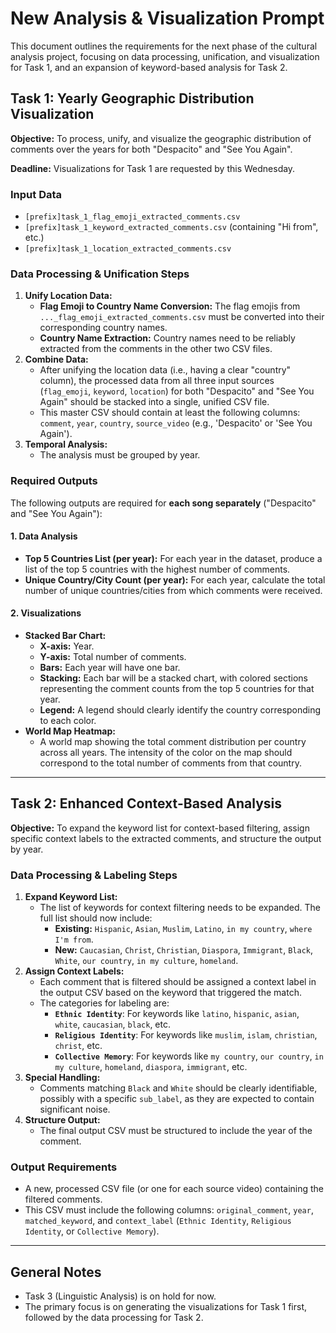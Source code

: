 # New Analysis & Visualization Prompt

This document outlines the requirements for the next phase of the cultural analysis project, focusing on data processing, unification, and visualization for Task 1, and an expansion of keyword-based analysis for Task 2.

## Task 1: Yearly Geographic Distribution Visualization

**Objective:** To process, unify, and visualize the geographic distribution of comments over the years for both "Despacito" and "See You Again".

**Deadline:** Visualizations for Task 1 are requested by this Wednesday.

### Input Data
*   `[prefix]task_1_flag_emoji_extracted_comments.csv`
*   `[prefix]task_1_keyword_extracted_comments.csv` (containing "Hi from", etc.)
*   `[prefix]task_1_location_extracted_comments.csv`

### Data Processing & Unification Steps
1.  **Unify Location Data:**
    *   **Flag Emoji to Country Name Conversion:** The flag emojis from `..._flag_emoji_extracted_comments.csv` must be converted into their corresponding country names.
    *   **Country Name Extraction:** Country names need to be reliably extracted from the comments in the other two CSV files.
2.  **Combine Data:**
    *   After unifying the location data (i.e., having a clear "country" column), the processed data from all three input sources (`flag_emoji`, `keyword`, `location`) for both "Despacito" and "See You Again" should be stacked into a single, unified CSV file.
    *   This master CSV should contain at least the following columns: `comment`, `year`, `country`, `source_video` (e.g., 'Despacito' or 'See You Again').
3.  **Temporal Analysis:**
    *   The analysis must be grouped by year.

### Required Outputs
The following outputs are required for **each song separately** ("Despacito" and "See You Again"):

#### 1. Data Analysis
*   **Top 5 Countries List (per year):** For each year in the dataset, produce a list of the top 5 countries with the highest number of comments.
*   **Unique Country/City Count (per year):** For each year, calculate the total number of unique countries/cities from which comments were received.

#### 2. Visualizations
*   **Stacked Bar Chart:**
    *   **X-axis:** Year.
    *   **Y-axis:** Total number of comments.
    *   **Bars:** Each year will have one bar.
    *   **Stacking:** Each bar will be a stacked chart, with colored sections representing the comment counts from the top 5 countries for that year.
    *   **Legend:** A legend should clearly identify the country corresponding to each color.
*   **World Map Heatmap:**
    *   A world map showing the total comment distribution per country across all years. The intensity of the color on the map should correspond to the total number of comments from that country.

---

## Task 2: Enhanced Context-Based Analysis

**Objective:** To expand the keyword list for context-based filtering, assign specific context labels to the extracted comments, and structure the output by year.

### Data Processing & Labeling Steps
1.  **Expand Keyword List:**
    *   The list of keywords for context filtering needs to be expanded. The full list should now include:
        *   **Existing:** `Hispanic`, `Asian`, `Muslim`, `Latino`, `in my country`, `where I'm from`.
        *   **New:** `Caucasian`, `Christ`, `Christian`, `Diaspora`, `Immigrant`, `Black`, `White`, `our country`, `in my culture`, `homeland`.
2.  **Assign Context Labels:**
    *   Each comment that is filtered should be assigned a context label in the output CSV based on the keyword that triggered the match.
    *   The categories for labeling are:
        *   **`Ethnic Identity`**: For keywords like `latino`, `hispanic`, `asian`, `white`, `caucasian`, `black`, etc.
        *   **`Religious Identity`**: For keywords like `muslim`, `islam`, `christian`, `christ`, etc.
        *   **`Collective Memory`**: For keywords like `my country`, `our country`, `in my culture`, `homeland`, `diaspora`, `immigrant`, etc.
3.  **Special Handling:**
    *   Comments matching `Black` and `White` should be clearly identifiable, possibly with a specific `sub_label`, as they are expected to contain significant noise.
4.  **Structure Output:**
    *   The final output CSV must be structured to include the year of the comment.

### Output Requirements
*   A new, processed CSV file (or one for each source video) containing the filtered comments.
*   This CSV must include the following columns: `original_comment`, `year`, `matched_keyword`, and `context_label` (`Ethnic Identity`, `Religious Identity`, or `Collective Memory`).

---

## General Notes
*   Task 3 (Linguistic Analysis) is on hold for now.
*   The primary focus is on generating the visualizations for Task 1 first, followed by the data processing for Task 2. 